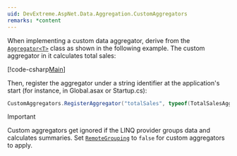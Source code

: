 ```yaml
---
uid: DevExtreme.AspNet.Data.Aggregation.CustomAggregators
remarks: *content
---
```

When implementing a custom data aggregator, derive from the [`Aggregator<T>`](/api/DevExtreme.AspNet.Data.Aggregation.Aggregator-1.html) class as shown in the following example. The custom aggregator in it calculates total sales:

[!code-csharp[Main](../../DevExtreme.AspNet.Data.Tests/TotalSalesAggregator.cs#class)]

Then, register the aggregator under a string identifier at the application's start (for instance, in Global.asax or Startup.cs):

```csharp
CustomAggregators.RegisterAggregator("totalSales", typeof(TotalSalesAggregator<>));
```

> [!Important]
> Custom aggregators get ignored if the LINQ provider groups data and calculates summaries. Set [`RemoteGrouping`](/api/DevExtreme.AspNet.Data.DataSourceLoadOptionsBase.html#DevExtreme_AspNet_Data_DataSourceLoadOptionsBase_RemoteGrouping) to `false` for custom aggregators to apply.